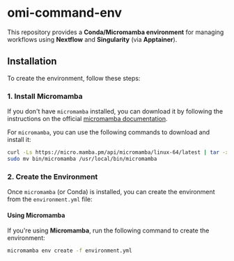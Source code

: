 # omi-command-env

This repository provides a **Conda/Micromamba environment** for managing workflows using **Nextflow** and **Singularity** (via **Apptainer**).

## Installation

To create the environment, follow these steps:

### 1. Install Micromamba

If you don't have `micromamba` installed, you can download it by following the instructions on the official [micromamba documentation](https://mamba.readthedocs.io/en/latest/installation.html).

For `micromamba`, you can use the following commands to download and install it:

```bash
curl -Ls https://micro.mamba.pm/api/micromamba/linux-64/latest | tar -xvj bin/micromamba
sudo mv bin/micromamba /usr/local/bin/micromamba
```

### 2. Create the Environment

Once `micromamba` (or Conda) is installed, you can create the environment from the `environment.yml` file:

#### Using Micromamba

If you're using **Micromamba**, run the following command to create the environment:

```bash
micromamba env create -f environment.yml
```